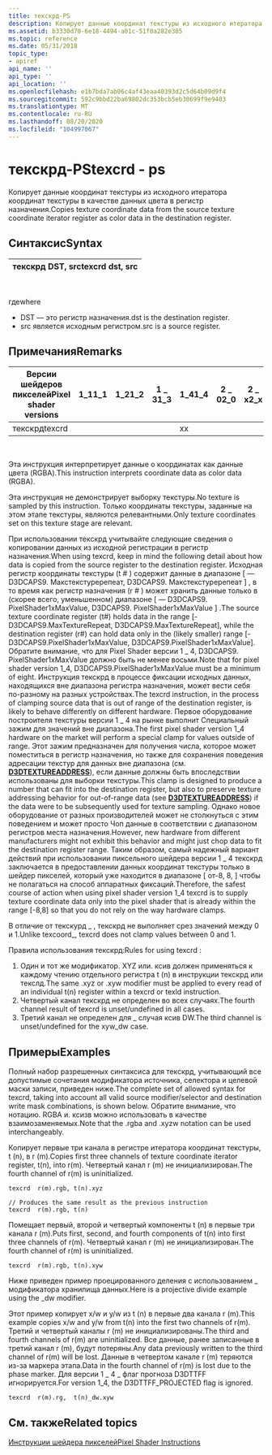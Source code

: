 ```yaml
---
title: текскрд-PS
description: Копирует данные координат текстуры из исходного итератора координат текстуры в качестве данных цвета в регистр назначения.
ms.assetid: b3330d70-6e18-4494-a01c-51f0a282e305
ms.topic: reference
ms.date: 05/31/2018
topic_type:
- apiref
api_name: ''
api_type: ''
api_location: ''
ms.openlocfilehash: e1b7bda7ab06c4af43eaa40393d2c5d64b09d9f4
ms.sourcegitcommit: 592c9bbd22ba69802dc353bcb5eb30699f9e9403
ms.translationtype: MT
ms.contentlocale: ru-RU
ms.lasthandoff: 08/20/2020
ms.locfileid: "104997067"
---
```

# <a name="texcrd---ps"></a><span data-ttu-id="08e69-103">текскрд-PS</span><span class="sxs-lookup"><span data-stu-id="08e69-103">texcrd - ps</span></span>

<span data-ttu-id="08e69-104">Копирует данные координат текстуры из исходного итератора координат текстуры в качестве данных цвета в регистр назначения.</span><span class="sxs-lookup"><span data-stu-id="08e69-104">Copies texture coordinate data from the source texture coordinate iterator register as color data in the destination register.</span></span>

## <a name="syntax"></a><span data-ttu-id="08e69-105">Синтаксис</span><span class="sxs-lookup"><span data-stu-id="08e69-105">Syntax</span></span>



| <span data-ttu-id="08e69-106">текскрд DST, src</span><span class="sxs-lookup"><span data-stu-id="08e69-106">texcrd dst, src</span></span> |
|-----------------|



 

<span data-ttu-id="08e69-107">где</span><span class="sxs-lookup"><span data-stu-id="08e69-107">where</span></span>

-   <span data-ttu-id="08e69-108">DST — это регистр назначения.</span><span class="sxs-lookup"><span data-stu-id="08e69-108">dst is the destination register.</span></span>
-   <span data-ttu-id="08e69-109">src является исходным регистром.</span><span class="sxs-lookup"><span data-stu-id="08e69-109">src is a source register.</span></span>

## <a name="remarks"></a><span data-ttu-id="08e69-110">Примечания</span><span class="sxs-lookup"><span data-stu-id="08e69-110">Remarks</span></span>



| <span data-ttu-id="08e69-111">Версии шейдеров пикселей</span><span class="sxs-lookup"><span data-stu-id="08e69-111">Pixel shader versions</span></span> | <span data-ttu-id="08e69-112">1\_1</span><span class="sxs-lookup"><span data-stu-id="08e69-112">1\_1</span></span> | <span data-ttu-id="08e69-113">1\_2</span><span class="sxs-lookup"><span data-stu-id="08e69-113">1\_2</span></span> | <span data-ttu-id="08e69-114">1 \_ 3</span><span class="sxs-lookup"><span data-stu-id="08e69-114">1\_3</span></span> | <span data-ttu-id="08e69-115">1\_4</span><span class="sxs-lookup"><span data-stu-id="08e69-115">1\_4</span></span> | <span data-ttu-id="08e69-116">2 \_ 0</span><span class="sxs-lookup"><span data-stu-id="08e69-116">2\_0</span></span> | <span data-ttu-id="08e69-117">2 \_ x</span><span class="sxs-lookup"><span data-stu-id="08e69-117">2\_x</span></span> | <span data-ttu-id="08e69-118">2 \_ SW</span><span class="sxs-lookup"><span data-stu-id="08e69-118">2\_sw</span></span> | <span data-ttu-id="08e69-119">3 \_ 0</span><span class="sxs-lookup"><span data-stu-id="08e69-119">3\_0</span></span> | <span data-ttu-id="08e69-120">3 \_ SW</span><span class="sxs-lookup"><span data-stu-id="08e69-120">3\_sw</span></span> |
|-----------------------|------|------|------|------|------|------|-------|------|-------|
| <span data-ttu-id="08e69-121">текскрд</span><span class="sxs-lookup"><span data-stu-id="08e69-121">texcrd</span></span>                |      |      |      | <span data-ttu-id="08e69-122">x</span><span class="sxs-lookup"><span data-stu-id="08e69-122">x</span></span>    |      |      |       |      |       |



 

<span data-ttu-id="08e69-123">Эта инструкция интерпретирует данные о координатах как данные цвета (RGBA).</span><span class="sxs-lookup"><span data-stu-id="08e69-123">This instruction interprets coordinate data as color data (RGBA).</span></span>

<span data-ttu-id="08e69-124">Эта инструкция не демонстрирует выборку текстуры.</span><span class="sxs-lookup"><span data-stu-id="08e69-124">No texture is sampled by this instruction.</span></span> <span data-ttu-id="08e69-125">Только координаты текстуры, заданные на этом этапе текстуры, являются релевантными.</span><span class="sxs-lookup"><span data-stu-id="08e69-125">Only texture coordinates set on this texture stage are relevant.</span></span>

<span data-ttu-id="08e69-126">При использовании текскрд учитывайте следующие сведения о копировании данных из исходной регистрации в регистр назначения.</span><span class="sxs-lookup"><span data-stu-id="08e69-126">When using texcrd, keep in mind the following detail about how data is copied from the source register to the destination register.</span></span> <span data-ttu-id="08e69-127">Исходная регистр координаты текстуры (t \# ) содержит данные в диапазоне \[ — D3DCAPS9. Макстекстуререпеат, D3DCAPS9. Макстекстуререпеат \] , в то время как регистр назначения (r \# ) может хранить данные только в (скорее всего, уменьшенном) диапазоне \[ — D3DCAPS9. PixelShader1xMaxValue, D3DCAPS9. PixelShader1xMaxValue \] .</span><span class="sxs-lookup"><span data-stu-id="08e69-127">The source texture coordinate register (t\#) holds data in the range \[-D3DCAPS9.MaxTextureRepeat, D3DCAPS9.MaxTextureRepeat\], while the destination register (r\#) can hold data only in the (likely smaller) range \[-D3DCAPS9.PixelShader1xMaxValue, D3DCAPS9.PixelShader1xMaxValue\].</span></span> <span data-ttu-id="08e69-128">Обратите внимание, что для Pixel Shader версии 1 \_ 4, D3DCAPS9. PixelShader1xMaxValue должно быть не менее восьми.</span><span class="sxs-lookup"><span data-stu-id="08e69-128">Note that for pixel shader version 1\_4, D3DCAPS9.PixelShader1xMaxValue must be a minimum of eight.</span></span> <span data-ttu-id="08e69-129">Инструкция текскрд в процессе фиксации исходных данных, находящихся вне диапазона регистра назначения, может вести себя по-разному на разных устройствах.</span><span class="sxs-lookup"><span data-stu-id="08e69-129">The texcrd instruction, in the process of clamping source data that is out of range of the destination register, is likely to behave differently on different hardware.</span></span> <span data-ttu-id="08e69-130">Первое оборудование построителя текстуры версии 1 \_ 4 на рынке выполнит Специальный зажим для значений вне диапазона.</span><span class="sxs-lookup"><span data-stu-id="08e69-130">The first pixel shader version 1\_4 hardware on the market will perform a special clamp for values outside of range.</span></span> <span data-ttu-id="08e69-131">Этот зажим предназначен для получения числа, которое может поместиться в регистр назначения, но также для сохранения поведения адресации текстур для данных вне диапазона (см. [**D3DTEXTUREADDRESS**](/windows/desktop/direct3d9/d3dtextureaddress)), если данные должны быть впоследствии использованы для выборки текстуры.</span><span class="sxs-lookup"><span data-stu-id="08e69-131">This clamp is designed to produce a number that can fit into the destination register, but also to preserve texture addressing behavior for out-of-range data (see [**D3DTEXTUREADDRESS**](/windows/desktop/direct3d9/d3dtextureaddress)) if the data were to be subsequently used for texture sampling.</span></span> <span data-ttu-id="08e69-132">Однако новое оборудование от разных производителей может не столкнуться с этим поведением и может просто Чоп данные в соответствии с диапазоном регистров места назначения.</span><span class="sxs-lookup"><span data-stu-id="08e69-132">However, new hardware from different manufacturers might not exhibit this behavior and might just chop data to fit the destination register range.</span></span> <span data-ttu-id="08e69-133">Таким образом, самый надежный вариант действий при использовании пиксельного шейдера версии 1 \_ 4 текскрд заключается в предоставлении данных координат текстуры только в шейдер пикселей, который уже находится в диапазоне \[ от-8, 8, \] чтобы не полагаться на способ аппаратных фиксаций.</span><span class="sxs-lookup"><span data-stu-id="08e69-133">Therefore, the safest course of action when using pixel shader version 1\_4 texcrd is to supply texture coordinate data only into the pixel shader that is already within the range \[-8,8\] so that you do not rely on the way hardware clamps.</span></span>

<span data-ttu-id="08e69-134">В отличие от текскурд \_ , текскрд не выполняет срез значений между 0 и 1.</span><span class="sxs-lookup"><span data-stu-id="08e69-134">Unlike texcoord\_, texcrd does not clamp values between 0 and 1.</span></span>

<span data-ttu-id="08e69-135">Правила использования текскрд:</span><span class="sxs-lookup"><span data-stu-id="08e69-135">Rules for using texcrd :</span></span>

1.  <span data-ttu-id="08e69-136">Один и тот же модификатор. XYZ или. ксив должен применяться к каждому чтению отдельного регистра t (n) в инструкции текскрд или текслд.</span><span class="sxs-lookup"><span data-stu-id="08e69-136">The same .xyz or .xyw modifier must be applied to every read of an individual t(n) register within a texcrd or texld instruction.</span></span>
2.  <span data-ttu-id="08e69-137">Четвертый канал текскрд не определен во всех случаях.</span><span class="sxs-lookup"><span data-stu-id="08e69-137">The fourth channel result of texcrd is unset/undefined in all cases.</span></span>
3.  <span data-ttu-id="08e69-138">Третий канал не определен для \_ случая ксив DW.</span><span class="sxs-lookup"><span data-stu-id="08e69-138">The third channel is unset/undefined for the xyw\_dw case.</span></span>

## <a name="examples"></a><span data-ttu-id="08e69-139">Примеры</span><span class="sxs-lookup"><span data-stu-id="08e69-139">Examples</span></span>

<span data-ttu-id="08e69-140">Полный набор разрешенных синтаксиса для текскрд, учитывающий все допустимые сочетания модификатора источника, селектора и целевой маски записи, приведен ниже.</span><span class="sxs-lookup"><span data-stu-id="08e69-140">The complete set of allowed syntax for texcrd, taking into account all valid source modifier/selector and destination write mask combinations, is shown below.</span></span> <span data-ttu-id="08e69-141">Обратите внимание, что нотацию. RGBA и. ксизв можно использовать в качестве взаимозаменяемых.</span><span class="sxs-lookup"><span data-stu-id="08e69-141">Note that the .rgba and .xyzw notation can be used interchangeably.</span></span>

<span data-ttu-id="08e69-142">Копирует первые три канала в регистре итератора координат текстуры, t (n), в r (m).</span><span class="sxs-lookup"><span data-stu-id="08e69-142">Copies first three channels of texture coordinate iterator register, t(n), into r(m).</span></span> <span data-ttu-id="08e69-143">Четвертый канал r (m) не инициализирован.</span><span class="sxs-lookup"><span data-stu-id="08e69-143">The fourth channel of r(m) is uninitialized.</span></span>


```
texcrd  r(m).rgb, t(n).xyz  

// Produces the same result as the previous instruction
texcrd  r(m).rgb, t(n)
```



<span data-ttu-id="08e69-144">Помещает первый, второй и четвертый компоненты t (n) в первые три канала r (m).</span><span class="sxs-lookup"><span data-stu-id="08e69-144">Puts first, second, and fourth components of t(n) into first three channels of r(m).</span></span> <span data-ttu-id="08e69-145">Четвертый канал r (m) не инициализирован.</span><span class="sxs-lookup"><span data-stu-id="08e69-145">The fourth channel of r(m) is uninitialized.</span></span>


```
texcrd  r(m).rgb, t(n).xyw
```



<span data-ttu-id="08e69-146">Ниже приведен пример проецированного деления с использованием \_ модификатора хранилища данных.</span><span class="sxs-lookup"><span data-stu-id="08e69-146">Here is a projective divide example using the \_dw modifier.</span></span>

<span data-ttu-id="08e69-147">Этот пример копирует x/w и y/w из t (n) в первые два канала r (m).</span><span class="sxs-lookup"><span data-stu-id="08e69-147">This example copies x/w and y/w from t(n) into the first two channels of r(m).</span></span> <span data-ttu-id="08e69-148">Третий и четвертый каналы r (m) не инициализированы.</span><span class="sxs-lookup"><span data-stu-id="08e69-148">The third and fourth channels of r(m) are uninitialized.</span></span> <span data-ttu-id="08e69-149">Все данные, ранее записанные в третий канал r (m), будут потеряны.</span><span class="sxs-lookup"><span data-stu-id="08e69-149">Any data previously written to the third channel of r(m) will be lost.</span></span> <span data-ttu-id="08e69-150">Данные в четвертом канале r (m) теряются из-за маркера этапа.</span><span class="sxs-lookup"><span data-stu-id="08e69-150">Data in the fourth channel of r(m) is lost due to the phase marker.</span></span> <span data-ttu-id="08e69-151">Для версии 1 \_ 4 \_ флаг прогноза D3DTTFF игнорируется.</span><span class="sxs-lookup"><span data-stu-id="08e69-151">For version 1\_4, the D3DTTFF\_PROJECTED flag is ignored.</span></span>


```
texcrd  r(m).rg,  t(n)_dw.xyw
```



## <a name="related-topics"></a><span data-ttu-id="08e69-152">См. также</span><span class="sxs-lookup"><span data-stu-id="08e69-152">Related topics</span></span>

<dl> <dt>

[<span data-ttu-id="08e69-153">Инструкции шейдера пикселей</span><span class="sxs-lookup"><span data-stu-id="08e69-153">Pixel Shader Instructions</span></span>](dx9-graphics-reference-asm-ps-instructions.md)
</dt> </dl>

 

 